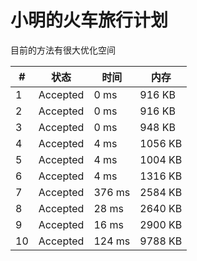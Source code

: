 # 小明的火车旅行计划

目前的方法有很大优化空间

| # | 状态 | 时间 | 内存 |
| - | ---- | ---- | ---- |
| 1 | Accepted | 0 ms | 916 KB |
| 2 | Accepted | 0 ms | 916 KB |
| 3 | Accepted | 0 ms | 948 KB |
| 4 | Accepted | 4 ms | 1056 KB |
| 5 | Accepted | 4 ms | 1004 KB |
| 6 | Accepted | 4 ms | 1316 KB |
| 7 | Accepted | 376 ms | 2584 KB |
| 8 | Accepted | 28 ms | 2640 KB |
| 9 | Accepted | 16 ms | 2900 KB |
| 10 | Accepted | 124 ms | 9788 KB |
